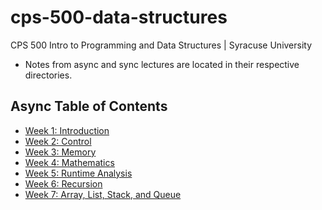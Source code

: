 # cps-500-data-structures
CPS 500 Intro to Programming and Data Structures | Syracuse University

- Notes from async and sync lectures are located in their respective directories.

## Async Table of Contents
- [Week 1: Introduction](https://github.com/danjshannon/cps-500-programming-and-data-structures/tree/main/async/week1_intro#week-1-introduction)
- [Week 2: Control](https://github.com/danjshannon/cps-500-programming-and-data-structures/tree/main/async/week2_control#week-2-control)
- [Week 3: Memory](https://github.com/danjshannon/cps-500-programming-and-data-structures/tree/main/async/week3_memory#week-3-memory)
- [Week 4: Mathematics](https://github.com/danjshannon/cps-500-programming-and-data-structures/tree/main/async/week4_mathematics#week-4-mathematics)
- [Week 5: Runtime Analysis](https://github.com/danjshannon/cps-500-programming-and-data-structures/tree/main/async/week5_runtimeAnalysis#week-5-runtime-analysis)
- [Week 6: Recursion](https://github.com/danjshannon/cps-500-programming-and-data-structures/tree/main/async/week6_recursion#week-6-recursion)
- [Week 7: Array, List, Stack, and Queue](https://github.com/danjshannon/cps-500-programming-and-data-structures/tree/main/async/week7_arrayListStackQueue#week-7-array-list-queue-and-stack)

